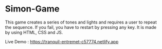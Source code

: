 # Simon-Game
This game creates a series of tones and lights and requires a user to repeat the sequence. If you fail, you have to restart by pressing any key. It is made by using HTML, CSS and JS.


Live Demo : https://tranquil-entremet-c57774.netlify.app
